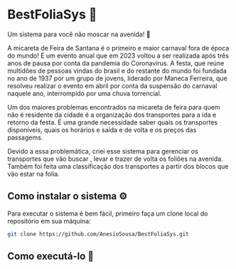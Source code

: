 # BestFoliaSys 🎉
Um sistema para você não moscar na avenida! 🥳

A micareta de Feira de Santana é o primeiro e maior carnaval fora de época do mundo! É um evento anual que em 2023 
voltou a ser realizada após três anos de pausa por conta da pandemia do Coronavírus. A festa, que reúne multidões de pessoas
vindas do brasil e do restante do mundo foi fundada no ano de 1937 por um grupo de jovens, liderado por Maneca Ferreira, 
que resolveu realizar o evento em abril por conta da suspensão do carnaval naquele ano, interrompido por uma chuva torrencial.

Um dos maiores problemas encontrados na micareta de feira para quem não é residente da cidade é a organização dos transportes
para a ida e retorno da festa. É uma grande necessidade saber quais os transportes disponíveis, quais os horários e saída e de 
volta e os preços das passagems.

Devido a essa problemática, criei esse sistema para gerenciar os transportes que vão buscar , levar e trazer de volta os foliões 
na avenida. Também foi feita uma classificação dos transportes a partir dos blocos que vão estar na folia. 

## Como instalar o sistema ⚙️
Para executar o sistema é bem fácil, primeiro faça um clone local do repositório em sua máquina:
```bash
git clone https://github.com/AnesioSousa/BestFoliaSys.git
```
## Como executá-lo 🚀



